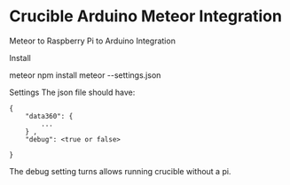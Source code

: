 # Crucible Arduino Meteor Integration 

Meteor to Raspberry Pi to Arduino Integration 

Install

meteor npm install
meteor --settings.json

Settings
The json file should have:

```
{
	"data360": {
		...
	} ,
	"debug": <true or false>

}
```

The debug setting turns allows running crucible without a pi.

